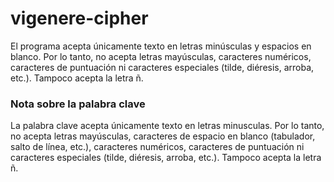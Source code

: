 # vigenere-cipher
El programa acepta únicamente texto en letras minúsculas y espacios en blanco. Por lo tanto, no acepta letras mayúsculas, caracteres numéricos, caracteres de puntuación ni caracteres especiales (tilde, diéresis, arroba, etc.). Tampoco acepta la letra ñ.

### Nota sobre la palabra clave
La palabra clave acepta únicamente texto en letras minusculas. Por lo tanto, no acepta letras mayúsculas, caracteres de espacio en blanco (tabulador, salto de línea, etc.), caracteres numéricos, caracteres de puntuación ni caracteres especiales (tilde, diéresis, arroba, etc.). Tampoco acepta la letra ñ.
